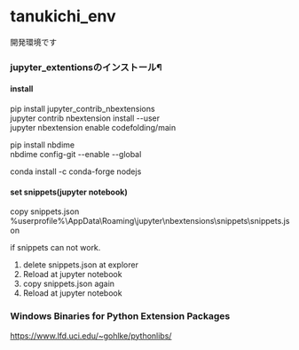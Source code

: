# tanukichi_env
開発環境です


### jupyter_extentionsのインストール¶
#### install  
pip install jupyter_contrib_nbextensions  
jupyter contrib nbextension install --user  
jupyter nbextension enable codefolding/main  

pip install nbdime  
nbdime config-git --enable --global  

conda install -c conda-forge nodejs

#### set snippets(jupyter notebook)
copy snippets.json  
%userprofile%\AppData\Roaming\jupyter\nbextensions\snippets\snippets.json

if snippets can not work.
1. delete snippets.json at explorer
2. Reload at jupyter notebook
3. copy snippets.json again
4. Reload at jupyter notebook  


### Windows Binaries for Python Extension Packages
https://www.lfd.uci.edu/~gohlke/pythonlibs/
